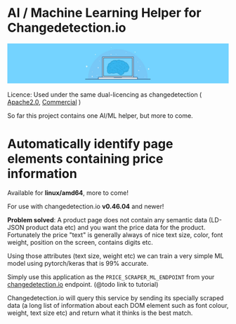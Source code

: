 # AI / Machine Learning Helper for Changedetection.io

<img src="docs/AI-MachineLearning-scraper.jpg" alt="Ai Machine Learning scraper for changedetection.io product prices" title="Ai Machine Learning scraper for changedetection.io product prices" />

Licence: Used under the same dual-licencing as changedetection ( [Apache2.0](COMMERCIAL_LICENCE.md), [Commercial](COMMERCIAL_LICENCE.md) )

So far this project contains one AI/ML helper, but more to come.

# Automatically identify page elements containing price information

Available for **linux/amd64**, more to come!

For use with changedetection.io **v0.46.04** and newer!


**Problem solved**: A product page does not contain any semantic data (LD-JSON product data etc) and you want the price data for the product.
Fortunately the price "text" is generally always of nice text size, color, font weight, position on the screen, contains 
digits etc.

Using those attributes (text size, weight etc) we can train a very simple ML model using pytorch/keras that is 99% accurate.

Simply use this application as the `PRICE_SCRAPER_ML_ENDPOINT` from your [changedetection.io](https://github.com/dgtlmoon/changedetection.io) endpoint. 
(@todo link to tutorial)

Changedetection.io will query this service by sending its specially scraped data (a long list of information about each 
DOM element such as font colour, weight, text size etc) and return what it thinks is the best match.


